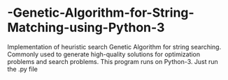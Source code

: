# -Genetic-Algorithm-for-String-Matching-using-Python-3
Implementation of heuristic search Genetic Algorithm for string searching.  Commonly used to generate high-quality solutions for optimization problems and search problems.
This program runs on Python-3. Just run the .py file
